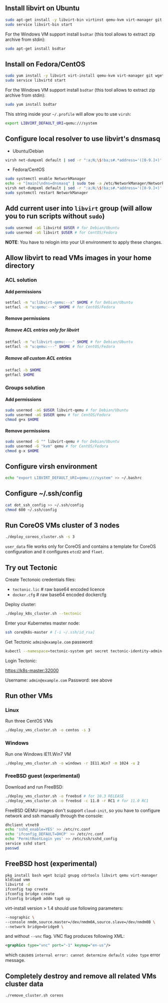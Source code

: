 ## Install libvirt on Ubuntu

```sh
sudo apt-get install -y libvirt-bin virtinst qemu-kvm virt-manager git wget genisoimage
sudo service libvirt-bin start
```

For the Windows VM support install `bsdtar` (this tool allows to extract zip archive from stdin):

```sh
sudo apt-get install bsdtar
```

## Install on Fedora/CentOS

```sh
sudo yum install -y libvirt virt-install qemu-kvm virt-manager git wget genisoimage NetworkManager
sudo service libvirtd start
```

For the Windows VM support install `bsdtar` (this tool allows to extract zip archive from stdin):

```sh
sudo yum install bsdtar
```

This string inside your `~/.profile` will allow you to use `virsh`:

```sh
export LIBVIRT_DEFAULT_URI=qemu:///system
```

## Configure local resolver to use libvirt's dnsmasq

* Ubuntu/Debian

```sh
virsh net-dumpxml default | sed -r ":a;N;\$!ba;s#.*address='([0-9.]+)'.*#nameserver \1#" | sudo tee -a /etc/resolvconf/resolv.conf.d/head && sudo resolvconf -u
```

* Fedora/CentOS

```sh
sudo systemctl enable NetworkManager
echo -e "[main]\ndns=dnsmasq" | sudo tee -a /etc/NetworkManager/NetworkManager.conf
virsh net-dumpxml default | sed -r ":a;N;\$!ba;s#.*address='([0-9.]+)'.*#server=\1\nall-servers#" | sudo tee /etc/NetworkManager/dnsmasq.d/libvirt_dnsmasq.conf
sudo systemctl restart NetworkManager
```

## Add current user into `libvirt` group (will allow you to run scripts without `sudo`)

```sh
sudo usermod -aG libvirtd $USER # for Debian/Ubuntu
sudo usermod -aG libvirt $USER # for CentOS/Fedora
```

**NOTE**: You have to relogin into your UI environment to apply these changes.

## Allow libvirt to read VMs images in your home directory

### ACL solution

#### Add permissions

```sh
setfacl -m "u:libvirt-qemu:--x" $HOME # for Debian/Ubuntu
setfacl -m "u:qemu:--x" $HOME # for CentOS/Fedora
```

#### Remove permissions

##### Remove ACL entries only for libvirt

```sh
setfacl -m "u:libvirt-qemu:---" $HOME # for Debian/Ubuntu
setfacl -m "u:qemu:---" $HOME # for CentOS/Fedora
```

##### Remove all custom ACL entries

```sh
setfacl -b $HOME
getfacl $HOME
```

### Groups solution

#### Add permissions

```sh
sudo usermod -aG $USER libvirt-qemu # for Debian/Ubuntu
sudo usermod -aG $USER qemu # for CentOS/Fedora
chmod g+x $HOME
```

#### Remove permissions

```sh
sudo usermod -G "" libvirt-qemu # for Debian/Ubuntu
sudo usermod -G "kvm" qemu # for CentOS/Fedora
chmod g-x $HOME
```

## Configure virsh environment

```sh
echo "export LIBVIRT_DEFAULT_URI=qemu:///system" >> ~/.bashrc
```

## Configure ~/.ssh/config

```sh
cat dot_ssh_config >> ~/.ssh/config
chmod 600 ~/.ssh/config
```

## Run CoreOS VMs cluster of 3 nodes

```sh
./deploy_coreos_cluster.sh -s 3
```

`user_data` file works only for CoreOS and contains a template for CoreOS configuration and it configures `etcd2` and `fleet`.

## Try out Tectonic

Create Tectonoic credentials files:

* `tectonic.lic` # raw base64 encoded licence
* `docker.cfg` # raw base64 encoded dockercfg

Deploy cluster:

```sh
./deploy_k8s_cluster.sh --tectonic
```

Enter your Kubernetes master node:

```sh
ssh core@k8s-master # [-i ~/.ssh/id_rsa]
```

Get Tectonic `admin@example.com` password:

```sh
kubectl --namespace=tectonic-system get secret tectonic-identity-admin-password -o template --template="{{.data.password}}" | base64 -d && echo
```

Login Tectonic:

[https://k8s-master:32000](https://k8s-master:32000)

Username: `admin@example.com`
Password: see above

## Run other VMs

### Linux

Run three CentOS VMs

```sh
./deploy_vms_cluster.sh -o centos -s 3
```

### Windows

Run one Windows IE11.Win7 VM

```sh
./deploy_vms_cluster.sh -o windows -r IE11.Win7 -m 1024 -u 2
```

### FreeBSD guest (experimental)

Download and run FreeBSD:

```sh
./deploy_vms_cluster.sh -o freebsd # for 10.3 RELEASE
./deploy_vms_cluster.sh -o freebsd -c 11.0 -r RC1 # for 11.0 RC1
```

FreeBSD QEMU images don't support `cloud-init`, so you have to configure network and ssh manually through the console:

```sh
dhclient vtnet0
echo 'sshd_enable=YES' >> /etc/rc.conf
echo 'ifconfig_DEFAULT=DHCP' >> /etc/rc.conf
echo 'PermitRootLogin yes' >> /etc/ssh/sshd_config
service sshd start
passwd
```

## FreeBSD host (experimental)

```sh
pkg install bash wget bzip2 gnupg cdrtools libvirt qemu virt-manager
kldload vmm
libvirtd -d
ifconfig tap create
ifconfig bridge create
ifconfig bridge0 addm tap0 up
```

virt-install version > 1.4 should use following parameters:

```sh
--nographic \
--console nmdm,source.master=/dev/nmdm0A,source.slave=/dev/nmdm0B \
--network bridge=bridge0 \
```

and without `--vnc` flag. VNC flag produces following XML:

```xml
<graphics type="vnc" port="-1" keymap="en-us"/>
```

which causes `internal error: cannot determine default video type` error message.

## Completely destroy and remove all related VMs cluster data

```sh
./remove_cluster.sh coreos
```
